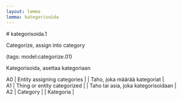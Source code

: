 ```yaml
---
layout: lemma
lemma: kategorisoida
---
```


<div class="sense">
# <span class="sensename">kategorisoida.1</span>

<span class="description">Categorize, assign into category</span>

(tags: model:categorize.01)

<span class="description">Kategorisoida, asettaa kategoriaan</span>

A0 | Entity assigning categories |   | Taho, joka määrää kategoriat |  
A1 | Thing or entity categorized |   | Taho tai asia, joka kategorisoidaan |  
A2 | Category |   | Kategoria |  

</div>

